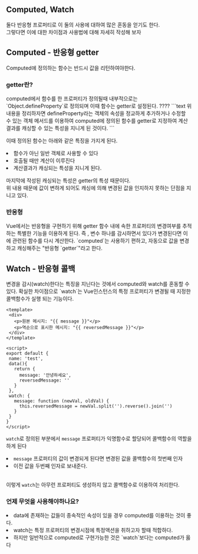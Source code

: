 Computed, Watch
----------------
둘다 반응형 프로퍼티로 이 둘의 사용에 대하여 많은 혼동을 얻기도 한다.  
그렇다면 이에 대한 차이점과 사용법에 대해 자세히 작성해 보자  

<h2>   Computed - 반응형 getter </h2>
Computed에 정의하는 함수는 반드시 값을 리턴하여야한다.

<h3>getter란?</h3>
computed에서 함수를 한 프로퍼티가 정의될때 내부적으로는 `Object.defineProperty`로 정의되며 이때 
함수는 getter로 설정된다. ????
```text
    위 내용을 정리하자면 defineProperty라는    
    객체의 속성을 정교하게 추가하거나 수정할 수 있는 객체 메서드를 이용하여
     computed에 정의된 함수를 getter로 지정하여 계산결과를 캐싱할 수 있는 특성을
    지니게 된 것이다.
``` 

이때 정의된 함수는 아래와 같은 특징을 가지게 된다.
 <li>함수가 아닌 일반 객체로 사용할 수 있다</li>
 <li>호출될 때만 계산이 이루진다</li>
 <li>계산결과가 캐싱되는 특성을 지니게 된다.</li>
   
  마지막에 작성된 캐싱되는 특성은 getter의 특성 때문이다.  
  위 내용 때문에 값이 변하게 되어도 캐싱에 의해 변경된 값을 인지하지 못하는 단점을 지니고 있다.  
  
  <h3>반응형</h3>
  Vue에서는 반응형을 구현하기 위해 getter 함수 내에 속한 프로퍼티의 변경여부를 추적하는 특별한
  기능을 이용하게 된다.  
  즉 , 변수 하나를 감시하면서 있다가 변경된다면 이에 관련된 함수를 다시 계산한다.  
  `computed`는 사용하기 편하고, 자동으로 값을 변경하고 캐싱해주는 "반응형 `getter`"라고 한다.
  
  <h2>Watch  -  반응형 콜백</h2>
  변경을 감시(watch)한다는 특징을 지닌다는 것에서 computed와 watch를 혼동할 수 있다.
  확실한 차이점으로 `watch`는 Vue인스턴스의 특정 프로퍼티가 변경될 때 지정한 콜백함수가
  실행 되는 기능이다.  
  
 ```
<template>
  <div>
    <p>원본 메시지: "{{ message }}"</p>
    <p>역순으로 표시한 메시지: "{{ reversedMessage }}"</p>
  </div>
</template>

<script>
export default {
  name: 'test',
  data(){
    return {
      message: '안녕하세요',
      reversedMessage: ''
    }
  },
  watch: {
    message: function (newVal, oldVal) {
      this.reversedMessage = newVal.split('').reverse().join('')
    }
  }
}
</script>
```

  `watch`로 정의된 부분에서 `message` 프로퍼티가 익명함수로 할당되어 콜백함수의 역할을 하게 된다  
     <li>`message` 프로퍼티의 값이 변경되게 된다면 변경된 값을 콜백함수의 첫번째 인자</li> 
     <li>이전 값을 두번째 인자로 보내준다.</li>
     <br>    
        
  이렇게 `watch`는 아무런 프로퍼티도 생성하지 않고
  콜백함수로 이용하여 처리한다.
  
  <h3>언제 무엇을 사용해야하나요?</h3>
  <li>data에 존재하는 값들이 종속적인 속성이 있을 경우 computed를 이용하는 것이 좋다.</li>
   <li>watch는 특정 프로퍼티의 변경시점에 특정액션을 취하고자 할때 적합하다.</li>
   <li>하지만 일반적으로 computed로 구현가능한 것은 `watch`보다는 computed가 옳다</li>
     
  
  
  
    
   

